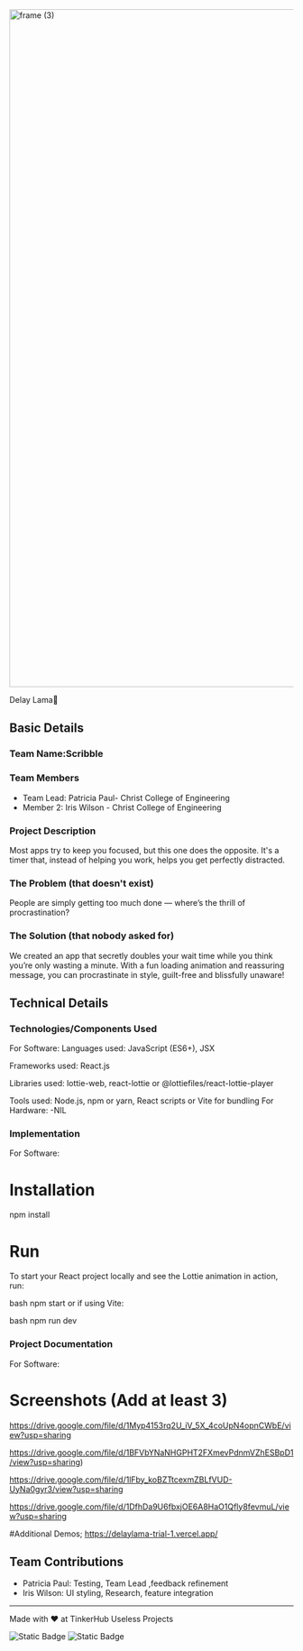 <img width="3188" height="1202" alt="frame (3)" src="https://github.com/user-attachments/assets/517ad8e9-ad22-457d-9538-a9e62d137cd7" />


Delay Lama🎯


## Basic Details
### Team Name:Scribble


### Team Members
- Team Lead: Patricia Paul- Christ College of Engineering
- Member 2: Iris Wilson - Christ College of Engineering


### Project Description
Most apps try to keep you focused, but this one does the opposite. It's a timer that, instead of helping you work, helps you get perfectly distracted.

### The Problem (that doesn't exist)
People are simply getting too much done — where’s the thrill of procrastination?

### The Solution (that nobody asked for)
We created an app that secretly doubles your wait time while you think you’re only wasting a minute. With a fun loading animation and reassuring message, you can procrastinate in style, guilt-free and blissfully unaware!

## Technical Details
### Technologies/Components Used
For Software:
Languages used: JavaScript (ES6+), JSX

Frameworks used: React.js

Libraries used: lottie-web, react-lottie or @lottiefiles/react-lottie-player

Tools used: Node.js, npm or yarn, React scripts or Vite for bundling
For Hardware:
-NIL
### Implementation
For Software:
# Installation
npm install

# Run
To start your React project locally and see the Lottie animation in action, run:

bash
npm start
or if using Vite:

bash
npm run dev

### Project Documentation
For Software:

# Screenshots (Add at least 3)
https://drive.google.com/file/d/1Myp4153rq2U_iV_5X_4coUpN4opnCWbE/view?usp=sharing


https://drive.google.com/file/d/1BFVbYNaNHGPHT2FXmevPdnmVZhESBpD1/view?usp=sharing)


https://drive.google.com/file/d/1lFby_koBZTtcexmZBLfVUD-UyNa0gyr3/view?usp=sharing


https://drive.google.com/file/d/1DfhDa9U6fbxjOE6A8HaO1Qfly8fevmuL/view?usp=sharing

#Additional Demos;
https://delaylama-trial-1.vercel.app/

## Team Contributions
- Patricia Paul: Testing, Team Lead ,feedback refinement
- Iris Wilson: UI styling, Research, feature integration

---
Made with ❤️ at TinkerHub Useless Projects 

![Static Badge](https://img.shields.io/badge/TinkerHub-24?color=%23000000&link=https%3A%2F%2Fwww.tinkerhub.org%2F)
![Static Badge](https://img.shields.io/badge/UselessProjects--25-25?link=https%3A%2F%2Fwww.tinkerhub.org%2Fevents%2FQ2Q1TQKX6Q%2FUseless%2520Projects)

